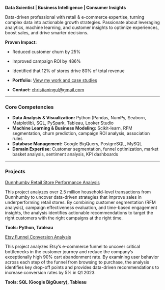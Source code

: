 **Data Scientist | Business Intelligence | Consumer Insights**

Data-driven professional with retail & e-commerce expertise, turning complex data into actionable growth strategies. Passionate about leveraging analytics, machine learning, and customer insights to optimize experiences, boost sales, and drive smarter decisions.

**Proven Impact:**
- Reduced customer churn by 25%
- Improved campaign ROI by 486% 
- Identified that 12% of stores drive 80% of total revenue

- **Portfolio:** [View my work and case studies](https://datascienceportfol.io/cingul)
- **Contact:** [christianingul@gmail.com](mailto:christianingul@gmail.com)

---

### Core Competencies


- **Data Analysis & Visualization:** Python (Pandas, NumPy, Seaborn, Matplotlib), SQL, PySpark, Tableau, Looker Studio
- **Machine Learning & Business Modeling:** Scikit-learn, RFM segmentation, churn prediction, campaign ROI analysis, association rules
- **Database Management:** Google BigQuery, PostgreSQL, MySQL
- **Domain Expertise:** Customer segmentation, funnel optimization, market basket analysis, sentiment analysis, KPI dashboards

---

### Projects

<a href="https://github.com/ashishkumar-ds/data-science-projects/tree/6432c503507b31158d642d89b9b5a6d09c58b0e5/dunnhumby-retail-performance-analysis">Dunnhumby Retail Store Performance Analysis</a>

This project analyzes over 2.5 million household-level transactions from Dunnhumby to uncover data-driven strategies that improve sales in underperforming retail stores. By combining customer segmentation (RFM analysis), campaign effectiveness evaluation, and time-based engagement insights, the analysis identifies actionable recommendations to target the right customers with the right campaigns at the right time.

**Tools: Python, Tableau**

<a href="https://github.com/ashishkumar-ds/data-science-projects/tree/main/etsy-funnel-conversion-analysis">Etsy Funnel Conversion Analysis</a>

This project analyzes Etsy’s e-commerce funnel to uncover critical bottlenecks in the customer journey and reduce the company’s exceptionally high 90% cart abandonment rate. By examining user behavior across each step of the funnel from browsing to purchase, the analysis identifies key drop-off points and provides data-driven recommendations to increase conversion rates by 5% in Q1 2023. 

**Tools: SQL (Google BigQuery), Tableau**
